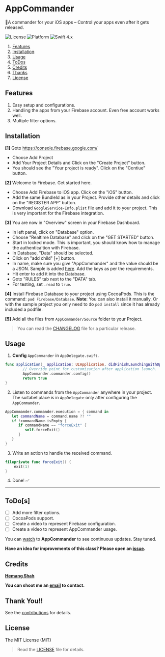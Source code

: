 # AppCommander
👮A commander for your iOS apps – Control your apps even after it gets released.

![License](https://img.shields.io/badge/License-MIT-lightgrey.svg)
![Platform](https://img.shields.io/badge/Platforms-iOS-red.svg)
![Swift 4.x](https://img.shields.io/badge/Swift-4.x-blue.svg)

1. [Features](#features)
2. [Installation](#installation)
3. [Usage](#usage)
4. [ToDos](#todos)
5. [Credits](#credits)
6. [Thanks](#thank-you)
7. [License](#license)

## Features

1. Easy setup and configurations.
2. Handling the apps from your Firebase account. Even free account works well.
3. Multiple filter options.

## Installation

**[1]** Goto https://console.firebase.google.com/<br>
- Choose Add Project<br>
- Add Your Project Details and Click on the "Create Project" button.<br>
- You should see the "Your project is ready". Click on the "Contiue" button.<br>

**[2]** Welcome to Firebase. Get started here.<br>
- Choose Add Firebase to iOS app. Click on the "iOS" button.<br>
- Add the same BundleId as in your Project. Provide other details and click on the "REGISTER APP" button.<br>
- Download `GoogleService-Info.plist` file and add it to your project. This is very important for the Firebase integration.

**[3]** You are now in "Overview" screen in your Firebase Dashboard.<br>
- In left panel, click on "Database" option.<br>
- Choose "Realtime Database" and click on the "GET STARTED" button.<br>
- Start in locked mode. This is important, you should know how to manage the authenticaltion with Firebase.<br>
- In Database, "Data" should be selected. <br>
- Click on "add child" [+] button.<br>
- In name, make sure you give "AppCommander" and the value should be a JSON. Sample is added [here](https://github.com/hemangshah/AppCommander/blob/master/AppCommander/AppCommander/Source/AppCommanderSampleJSON.txt). Add the keys as per the requirements.<br>
- Hit enter to add it into the Database.<br>
- Goto "RULES" tab next to the "DATA" tab.<br>
- For testing, set `.read` to `true`.

**[4]** Install Firebase Database to your project using CocoaPods. This is the command: `pod Firebase/Database`. **Note**: You can also install it manually. Or with the sample project you only need to do `pod install` since it has already included a podfile.

**[5]** Add all the files from `AppCommander/Source` folder to your Project.

> You can read the [CHANGELOG](https://github.com/hemangshah/AppCommander/blob/master/CHANGELOG.md) file for a particular release.

## Usage

1.  **Config** `AppCommander` in `AppDelegate.swift`.
````swift
func application(_ application: UIApplication, didFinishLaunchingWithOptions launchOptions: [UIApplicationLaunchOptionsKey: Any]?) -> Bool {
        // Override point for customization after application launch.        
        AppCommander.commander.config()        
        return true
}
````
    
2. Listen to commands from the `AppCommander` anywhere in your project. The suitabel place is in `AppDelegate` only after configuring the `AppCommander`.
````swift
AppCommander.commander.execution = { command in
   let commandName = command.name ?? ""
   if !commandName.isEmpty {
      if commandName == "forceExit" {
         self.forceExit()
      }
   }
}
````

3. Write an action to handle the received command.
````swift
fileprivate func forceExit() {
    exit(1)
}
````

4. Done! ✅

<hr>

## ToDo[s]

- [ ] Add more filter options.
- [ ] CocoaPods support.
- [ ] Create a video to represent Firebase configuration.
- [ ] Create a video to represent AppCommander usage.

You can [watch](https://github.com/hemangshah/AppCommander/subscription) to <b>AppCommander</b> to see continuous updates. Stay tuned.

<b>Have an idea for improvements of this class?
Please open an [issue](https://github.com/hemangshah/AppCommander/issues/new).</b>

## Credits

<b>[Hemang Shah](https://about.me/hemang.shah)</b>

**You can shoot me an [email](http://www.google.com/recaptcha/mailhide/d?k=01IzGihUsyfigse2G9z80rBw==&c=vU7vyAaau8BctOAIJFwHVbKfgtIqQ4QLJaL73yhnB3k=) to contact.**
   
## Thank You!!

See the [contributions](https://github.com/hemangshah/AppCommander/blob/master/CONTRIBUTIONS.md) for details.

## License

The MIT License (MIT)

> Read the [LICENSE](https://github.com/hemangshah/AppCommander/blob/master/LICENSE) file for details.
